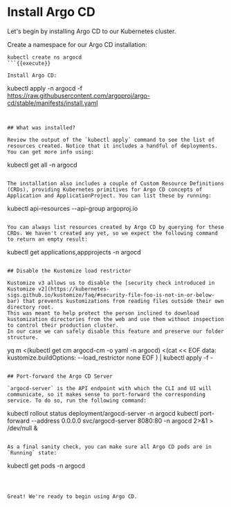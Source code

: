 # Install Argo CD

Let's begin by installing Argo CD to our Kubernetes cluster.

Create a namespace for our Argo CD installation:
```
kubectl create ns argocd
```{{execute}}

Install Argo CD:
```
kubectl apply -n argocd -f https://raw.githubusercontent.com/argoproj/argo-cd/stable/manifests/install.yaml
```{{execute}}


## What was installed?

Review the output of the `kubectl apply` command to see the list of resources created. Notice that it includes a handful of deployments. You can get more info using:
```
kubectl get all -n argocd
```{{execute}}

The installation also includes a couple of Custom Resource Definitions (CRDs), providing Kubernetes primitives for Argo CD concepts of Application and ApplicationProject. You can list these by running:
```
kubectl api-resources --api-group argoproj.io 
```{{execute}}

You can always list resources created by Argo CD by querying for these CRDs. We haven't created any yet, so we expect the following command to return an empty result:
```
kubectl get applications,appprojects -n argocd
```{{execute}}

## Disable the Kustomize load restrictor

Kustomize v3 allows us to disable the [security check introduced in Kustomize v2](https://kubernetes-sigs.github.io/kustomize/faq/#security-file-foo-is-not-in-or-below-bar) that prevents kustomizations from reading files outside their own directory root.
This was meant to help protect the person inclined to download kustomization directories from the web and use them without inspection to control their production cluster.
In our case we can safely disable this feature and preserve our folder structure.

```
yq m <(kubectl get cm argocd-cm -o yaml -n argocd) <(cat << EOF
data:
  kustomize.buildOptions: --load_restrictor none
EOF
) | kubectl apply -f -
```{{execute}}

## Port-forward the Argo CD Server

`argocd-server` is the API endpoint with which the CLI and UI will communicate, so it makes sense to port-forward the corresponding service. To do so, run the following command:
```
kubectl rollout status deployment/argocd-server -n argocd
kubectl port-forward --address 0.0.0.0 svc/argocd-server 8080:80 -n argocd 2>&1 > /dev/null &
```{{execute}}

As a final sanity check, you can make sure all Argo CD pods are in `Running` state:
```
kubectl get pods -n argocd
```{{execute}}



Great! We're ready to begin using Argo CD.